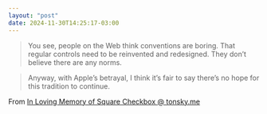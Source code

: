 ```yaml
---
layout: "post"
date: 2024-11-30T14:25:17-03:00
---
```


> You see, people on the Web think conventions are boring. That regular controls need to be reinvented and redesigned. They don’t believe there are any norms.

> Anyway, with Apple’s betrayal, I think it’s fair to say there’s no hope for this tradition to continue.


From [In Loving Memory of Square Checkbox @ tonsky.me](https://tonsky.me/blog/checkbox/)
